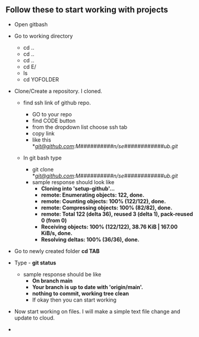 ## Follow these to start working with projects

* Open gitbash
* Go to working directory
  * cd ..
  * cd ..
  * cd ..
  * cd E/
  * ls
  * cd YOFOLDER
 
* Clone/Create a repository. I cloned.
  * find ssh link of github repo.
    * GO to your repo
    * find CODE button
    * from the dropdown list choose ssh tab
    * copy link
    * like this **git@github.com:M##########*n/se############ub.git**
   
  * In git bash type
    * git clone **git@github.com:M##########*n/se############ub.git**
    * sample response should look like
      * **Cloning into 'setup-github'...**
      * **remote: Enumerating objects: 122, done.**
      * **remote: Counting objects: 100% (122/122), done.**
      * **remote: Compressing objects: 100% (82/82), done.**
      * **remote: Total 122 (delta 36), reused 3 (delta 1), pack-reused 0 (from 0)**
      * **Receiving objects: 100% (122/122), 38.76 KiB | 167.00 KiB/s, done.**
      * **Resolving deltas: 100% (36/36), done.**
 * Go to newly created folder **cd TAB**
 * Type - **git status**
   * sample response should be like
     * **On branch main**
     * **Your branch is up to date with 'origin/main'.**
     * **nothing to commit, working tree clean**
     * If okay then you can start working
    
 * Now start working on files. I will make a simple text file change and update to cloud.
 * 
 
